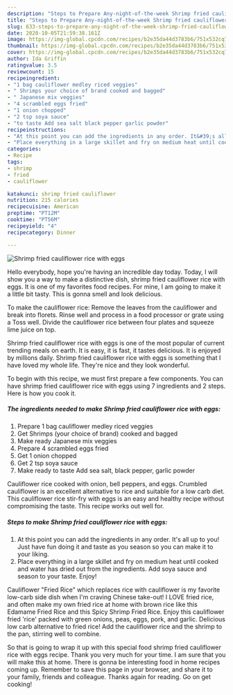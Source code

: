 ```yaml
---
description: "Steps to Prepare Any-night-of-the-week Shrimp fried cauliflower rice with eggs"
title: "Steps to Prepare Any-night-of-the-week Shrimp fried cauliflower rice with eggs"
slug: 633-steps-to-prepare-any-night-of-the-week-shrimp-fried-cauliflower-rice-with-eggs
date: 2020-10-05T21:59:38.161Z
image: https://img-global.cpcdn.com/recipes/b2e35da44d3783b6/751x532cq70/shrimp-fried-cauliflower-rice-with-eggs-recipe-main-photo.jpg
thumbnail: https://img-global.cpcdn.com/recipes/b2e35da44d3783b6/751x532cq70/shrimp-fried-cauliflower-rice-with-eggs-recipe-main-photo.jpg
cover: https://img-global.cpcdn.com/recipes/b2e35da44d3783b6/751x532cq70/shrimp-fried-cauliflower-rice-with-eggs-recipe-main-photo.jpg
author: Ida Griffin
ratingvalue: 3.5
reviewcount: 15
recipeingredient:
- "1 bag cauliflower medley riced veggies"
- " Shrimps your choice of brand cooked and bagged"
- " Japanese mix veggies"
- "4 scrambled eggs fried"
- "1 onion chopped"
- "2 tsp soya sauce"
- "to taste Add sea salt black pepper garlic powder"
recipeinstructions:
- "At this point you can add the ingredients in any order. It&#39;s all up to you! Just have fun doing it and taste as you season so you can make it to your liking."
- "Place everything in a large skillet and fry on medium heat until cooked and water has dried out from the ingredients. Add soya sauce and season to your taste. Enjoy!"
categories:
- Recipe
tags:
- shrimp
- fried
- cauliflower

katakunci: shrimp fried cauliflower 
nutrition: 215 calories
recipecuisine: American
preptime: "PT12M"
cooktime: "PT56M"
recipeyield: "4"
recipecategory: Dinner

---
```



![Shrimp fried cauliflower rice with eggs](https://img-global.cpcdn.com/recipes/b2e35da44d3783b6/751x532cq70/shrimp-fried-cauliflower-rice-with-eggs-recipe-main-photo.jpg)

Hello everybody, hope you're having an incredible day today. Today, I will show you a way to make a distinctive dish, shrimp fried cauliflower rice with eggs. It is one of my favorites food recipes. For mine, I am going to make it a little bit tasty. This is gonna smell and look delicious.

To make the cauliflower rice: Remove the leaves from the cauliflower and break into florets. Rinse well and process in a food processor or grate using a Toss well. Divide the cauliflower rice between four plates and squeeze lime juice on top.

Shrimp fried cauliflower rice with eggs is one of the most popular of current trending meals on earth. It is easy, it is fast, it tastes delicious. It is enjoyed by millions daily. Shrimp fried cauliflower rice with eggs is something that I have loved my whole life. They're nice and they look wonderful.


To begin with this recipe, we must first prepare a few components. You can have shrimp fried cauliflower rice with eggs using 7 ingredients and 2 steps. Here is how you cook it.

<!--inarticleads1-->

##### The ingredients needed to make Shrimp fried cauliflower rice with eggs:

1. Prepare 1 bag cauliflower medley riced veggies
1. Get  Shrimps (your choice of brand) cooked and bagged
1. Make ready  Japanese mix veggies
1. Prepare 4 scrambled eggs fried
1. Get 1 onion chopped
1. Get 2 tsp soya sauce
1. Make ready to taste Add sea salt, black pepper, garlic powder


Cauliflower rice cooked with onion, bell peppers, and eggs. Crumbled cauliflower is an excellent alternative to rice and suitable for a low carb diet. This cauliflower rice stir-fry with eggs is an easy and healthy recipe without compromising the taste. This recipe works out well for. 

<!--inarticleads2-->

##### Steps to make Shrimp fried cauliflower rice with eggs:

1. At this point you can add the ingredients in any order. It&#39;s all up to you! Just have fun doing it and taste as you season so you can make it to your liking.
1. Place everything in a large skillet and fry on medium heat until cooked and water has dried out from the ingredients. Add soya sauce and season to your taste. Enjoy!


Cauliflower &#34;Fried Rice&#34; which replaces rice with cauliflower is my favorite low-carb side dish when I&#39;m craving Chinese take-out! I LOVE fried rice, and often make my own fried rice at home with brown rice like this Edamame Fried Rice and this Spicy Shrimp Fried Rice. Enjoy this cauliflower fried &#39;rice&#39; packed with green onions, peas, eggs, pork, and garlic. Delicious low carb alternative to fried rice! Add the cauliflower rice and the shrimp to the pan, stirring well to combine. 

So that is going to wrap it up with this special food shrimp fried cauliflower rice with eggs recipe. Thank you very much for your time. I am sure that you will make this at home. There is gonna be interesting food in home recipes coming up. Remember to save this page in your browser, and share it to your family, friends and colleague. Thanks again for reading. Go on get cooking!
